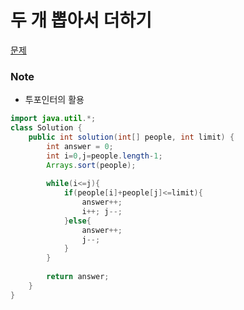 # 두 개 뽑아서 더하기

[문제](https://programmers.co.kr/learn/courses/30/lessons/42885)

### Note
- 투포인터의 활용

```java
import java.util.*;
class Solution {
    public int solution(int[] people, int limit) {
        int answer = 0;
        int i=0,j=people.length-1;
        Arrays.sort(people);
        
        while(i<=j){
            if(people[i]+people[j]<=limit){
                answer++;
                i++; j--;
            }else{
                answer++;
                j--;
            }
        }
        
        return answer;
    }
}
```
